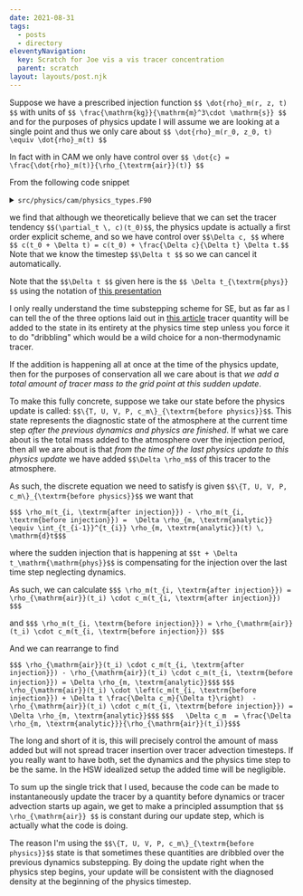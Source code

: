```yaml
---
date: 2021-08-31
tags:
  - posts
  - directory
eleventyNavigation:
  key: Scratch for Joe vis a vis tracer concentration
  parent: scratch
layout: layouts/post.njk
---
```


Suppose we have a prescribed injection function `$$ \dot{rho}_m(r, z, t) $$` with units of `$$ \frac{\mathrm{kg}}{\mathrm{m}^3\cdot \mathrm{s}} $$` and for the purposes
of physics update I will assume we are looking at a single point and thus we only care about
`$$ \dot{rho}_m(r_0, z_0, t) \equiv \dot{rho}_m(t) $$`

In fact with in CAM we only have control over `$$ \dot{c} = \frac{\dot{rho}_m(t)}{\rho_{\textrm{air}}(t)} $$`

From the following code snippet 

<details>
<summary><code>src/physics/cam/physics_types.F90</code></summary>
  
  
```
  ! Update constituents, all schemes use time split q: no tendency kept
    call cnst_get_ind('CLDICE', ixcldice, abort=.false.)
    call cnst_get_ind('CLDLIQ', ixcldliq, abort=.false.)
    ! Check for number concentration of cloud liquid and cloud ice (if not present
    ! the indices will be set to -1)
    call cnst_get_ind('NUMICE', ixnumice, abort=.false.)
    call cnst_get_ind('NUMLIQ', ixnumliq, abort=.false.)
    call cnst_get_ind('NUMRAI', ixnumrain, abort=.false.)
    call cnst_get_ind('NUMSNO', ixnumsnow, abort=.false.)

    do m = 1, pcnst
       if(ptend%lq(m)) then 
          do k = ptend%top_level, ptend%bot_level
             state%q(:ncol,k,m) = state%q(:ncol,k,m) + ptend%q(:ncol,k,m) * dt 
          end do

          ! now test for mixing ratios which are too small
          ! don't call qneg3 for number concentration variables
          if (m /= ixnumice  .and.  m /= ixnumliq .and. &
              m /= ixnumrain .and.  m /= ixnumsnow ) then 
             call qneg3(trim(ptend%name), state%lchnk, ncol, state%psetcols, pver, m, m, qmin(m:m), state%q(:,1:pver,m:m))
          else 
             do k = ptend%top_level, ptend%bot_level
                ! checks for number concentration
                state%q(:ncol,k,m) = max(1.e-12_r8,state%q(:ncol,k,m))
                state%q(:ncol,k,m) = min(1.e10_r8,state%q(:ncol,k,m))
             end do
          end if

       end if

    end do

    !------------------------------------------------------------------------
    ! This is a temporary fix for the large H, H2 in WACCM-X
    ! Well, it was supposed to be temporary, but it has been here
    ! for a while now.
    !------------------------------------------------------------------------
    if ( waccmx_is('ionosphere') .or. waccmx_is('neutral') ) then 
       call cnst_get_ind('H', ixh) 
       do k = ptend%top_level, ptend%bot_level
          state%q(:ncol,k,ixh) = min(state%q(:ncol,k,ixh), 0.01_r8)
       end do

       call cnst_get_ind('H2', ixh2)
       do k = ptend%top_level, ptend%bot_level
          state%q(:ncol,k,ixh2) = min(state%q(:ncol,k,ixh2), 6.e-5_r8)
       end do
    endif
```
  
</details>


we find that although we theoretically believe that we can set the
tracer tendency `$$(\partial_t \, c)(t_0)$$`, the physics update is 
actually a first order explicit scheme, and so we have control over 
`$$\Delta c, $$` where `$$ c(t_0 + \Delta t) = c(t_0) + \frac{\Delta c}{\Delta t} \Delta t.$$`
Note that we know the timestep `$$\Delta t $$` so we can cancel it automatically.

Note that the `$$\Delta t $$` given here is the `$$ \Delta t_{\textrm{phys}} $$` using the notation
of [this presentation](https://www.cesm.ucar.edu/events/tutorials/2018/files/Lecture2-lauritzen.pdf)

I only really understand the time substepping scheme for SE, but as far as I can tell the of
the three options laid out in [this article](https://www.osti.gov/servlets/purl/1706688)
tracer quantity will be added to the state in its entirety at the physics time step
unless you force it to do "dribbling" which would be a wild choice
for a non-thermodynamic tracer. 

If the addition is happening all at once at the time of the physics update, then for
the purposes of conservation all we care about is that _we add a total amount of tracer mass to
the grid point at this sudden update_.

To make this fully concrete, suppose we take our state before the physics update is called:
`$$\{T, U, V, P, c_m\}_{\textrm{before physics}}$$`. This state represents
the diagnostic state of the atmosphere at the current time step _after the previous dynamics
and physics are finished_. 
If what we care about is the total mass added to the atmosphere over the injection period,
then all we are about is that _from the time of the last physics update to this physics update_
we have added `$$\Delta \rho_m$$` of this tracer to the atmosphere. 

As such, the discrete equation we need to satisfy is
given `$$\{T, U, V, P, c_m\}_{\textrm{before physics}}$$` we want that 

`$$$ \rho_m(t_{i, \textrm{after injection}}) - \rho_m(t_{i, \textrm{before injection}}) =  \Delta \rho_{m, \textrm{analytic}} \equiv \int_{t_{i-1}}^{t_{i}} \rho_{m, \textrm{analytic}}(t) \, \mathrm{d}t$$$`

where the sudden injection that is happening at `$$t + \Delta t_\mathrm{\mathrm{phys}}$$` is compensating for 
the injection over the last time step neglecting dynamics. 

As such, we can calculate 
`$$$ \rho_m(t_{i, \textrm{after injection}}) = \rho_{\mathrm{air}}(t_i) \cdot c_m(t_{i, \textrm{after injection}}) $$$`

and 
`$$$ \rho_m(t_{i, \textrm{before injection}}) = \rho_{\mathrm{air}}(t_i) \cdot c_m(t_{i, \textrm{before injection}}) $$$`

And we can rearrange to find

`$$$ \rho_{\mathrm{air}}(t_i) \cdot c_m(t_{i, \textrm{after injection}}) - \rho_{\mathrm{air}}(t_i) \cdot c_m(t_{i, \textrm{before injection}}) = \Delta \rho_{m, \textrm{analytic}}$$$`
`$$$ \rho_{\mathrm{air}}(t_i) \cdot \left(c_m(t_{i, \textrm{before injection}}) + \Delta t \frac{\Delta c_m}{\Delta t}\right)  - \rho_{\mathrm{air}}(t_i) \cdot c_m(t_{i, \textrm{before injection}}) = \Delta \rho_{m, \textrm{analytic}}$$$`
`$$$   \Delta c_m  = \frac{\Delta \rho_{m, \textrm{analytic}}}{\rho_{\mathrm{air}}(t_i)}$$$`



The long and short of it is, this will precisely control the amount of mass added but will not spread tracer insertion
over tracer advection timesteps. If you really want to have both, set the dynamics and the physics time step
to be the same. In the HSW idealized setup the added time will be negligible.

To sum up the single trick that I used, because the code can be made to instantaneously update
the tracer by a quantity before dynamics or tracer advection starts up again,
we get to make a principled assumption that `$$ \rho_{\mathrm{air}} $$` is constant
during our update step, which is actually what the code is doing.

The reason I'm using the `$$\{T, U, V, P, c_m\}_{\textrm{before physics}}$$` state is that sometimes
these quantities are dribbled over the previous dynamics substepping. By doing the update right when the
physics step begins, your update will be consistent with the diagnosed density at the beginning of the physics timestep.



<!-- As such the main issue that we face is that `$$ \rho_{\mathrm{air}}$$` may be time varying,
which makes calculation of `$$ c = \frac{\rho_i}{\rho_{\mathrm{air}}}.$$`

However, we are using a first-order scheme. The continuous identity that
we want our discretized system to satisfy is 

`$$$ \rho_{\mathrm{air}}(t_{i+1}) c_i(t_{i+1}) - \rho_{\mathrm{air}}(t_{i}) c_i(t_{i}) = \rho_i(t_{i+1}) - \rho_i(t_i)$$$`
where `$$t_{i+1} = t_i + \Delta t_{\mathrm{phys}} $$`

We know the righthand side analytically. 
At a given physics update we know `$$\rho_i(t)$$`, `$$\rho_{\mathrm{air}}(t_i).$$`

If we add a variable to the physics routine we can keep track of `$$\rho_{i-1} $$` which would make the lefthand

 -->
